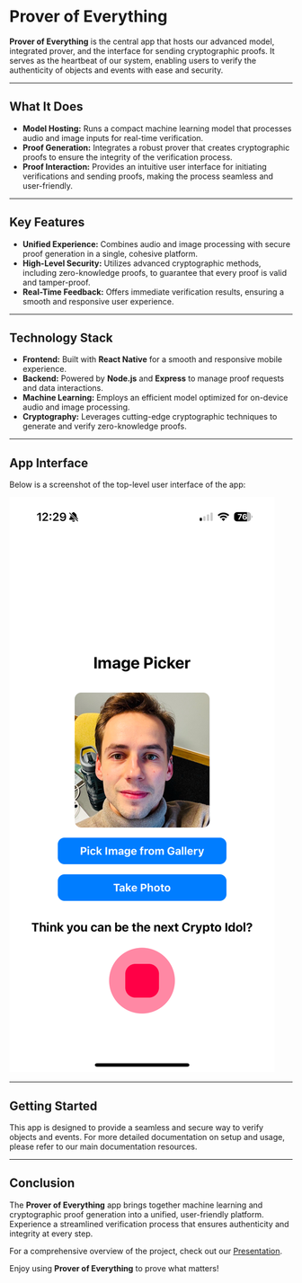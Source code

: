 # Prover of Everything

**Prover of Everything** is the central app that hosts our advanced model, integrated prover, and the interface for sending cryptographic proofs. It serves as the heartbeat of our system, enabling users to verify the authenticity of objects and events with ease and security.

---

## What It Does

- **Model Hosting:** Runs a compact machine learning model that processes audio and image inputs for real-time verification.
- **Proof Generation:** Integrates a robust prover that creates cryptographic proofs to ensure the integrity of the verification process.
- **Proof Interaction:** Provides an intuitive user interface for initiating verifications and sending proofs, making the process seamless and user-friendly.

---

## Key Features

- **Unified Experience:** Combines audio and image processing with secure proof generation in a single, cohesive platform.
- **High-Level Security:** Utilizes advanced cryptographic methods, including zero-knowledge proofs, to guarantee that every proof is valid and tamper-proof.
- **Real-Time Feedback:** Offers immediate verification results, ensuring a smooth and responsive user experience.

---

## Technology Stack

- **Frontend:** Built with **React Native** for a smooth and responsive mobile experience.
- **Backend:** Powered by **Node.js** and **Express** to manage proof requests and data interactions.
- **Machine Learning:** Employs an efficient model optimized for on-device audio and image processing.
- **Cryptography:** Leverages cutting-edge cryptographic techniques to generate and verify zero-knowledge proofs.

---

## App Interface

Below is a screenshot of the top-level user interface of the app:

![App UI Screenshot](images/screenshot.png)

---

## Getting Started

This app is designed to provide a seamless and secure way to verify objects and events. For more detailed documentation on setup and usage, please refer to our main documentation resources.

---

## Conclusion

The **Prover of Everything** app brings together machine learning and cryptographic proof generation into a unified, user-friendly platform. Experience a streamlined verification process that ensures authenticity and integrity at every step.

For a comprehensive overview of the project, check out our [Presentation](https://www.canva.com/design/DAGejCBzjx4/mQu49B6K0e26smrSgZlrxg/edit?utm_content=DAGejCBzjx4&utm_campaign=designshare&utm_medium=link2&utm_source=sharebutton).

Enjoy using **Prover of Everything** to prove what matters!
